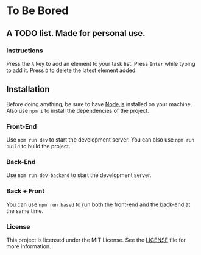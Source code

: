 # To Be Bored

## A TODO list. Made for personal use.

### Instructions

Press the `A` key to add an element to your task list.
Press `Enter` while typing to add it.
Press `D` to delete the latest element added.

## Installation

Before doing anything, be sure to have [Node.js](https://nodejs.org/en/) installed on your machine.
Also use `npm i` to install the dependencies of the project.

### Front-End

Use `npm run dev` to start the development server.
You can also use `npm run build` to build the project.

### Back-End

Use `npm run dev-backend` to start the development server.

### Back + Front

You can use `npm run based` to run both the front-end and the back-end at the same time.

### License

This project is licensed under the MIT License. See the [LICENSE](LICENSE) file for more information.
